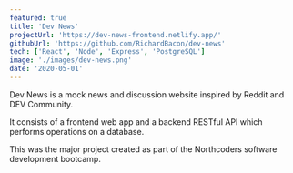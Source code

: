 ```yaml
---
featured: true
title: 'Dev News'
projectUrl: 'https://dev-news-frontend.netlify.app/'
githubUrl: 'https://github.com/RichardBacon/dev-news'
tech: ['React', 'Node', 'Express', 'PostgreSQL']
image: './images/dev-news.png'
date: '2020-05-01'
---
```


Dev News is a mock news and discussion website inspired by Reddit and DEV Community.

It consists of a frontend web app and a backend RESTful API which performs operations on a database.

This was the major project created as part of the Northcoders software development bootcamp.
